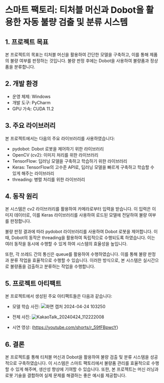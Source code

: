 # 스마트 팩토리: 티처블 머신과 Dobot을 활용한 자동 불량 검출 및 분류 시스템
## 1. 프로젝트 목표
본 프로젝트의 목표는 티처블 머신을 활용하여 간단한 모델을 구축하고, 이를 통해 제품의 불량 여부를 판정하는 것입니다. 불량 판정 후에는 Dobot을 사용하여 불량품과 정상품을 분류합니다.

## 2. 개발 환경
* 운영 체제: Windows
* 개발 도구: PyCharm
* GPU 가속: CUDA 11.2
## 3. 주요 라이브러리
본 프로젝트에서는 다음의 주요 라이브러리를 사용하였습니다:

  * pydobot: Dobot 로봇을 제어하기 위한 라이브러리
  * OpenCV (cv2): 이미지 처리를 위한 라이브러리
  * TensorFlow: 딥러닝 모델을 구축하고 학습하기 위한 라이브러리
  * Keras: TensorFlow의 고수준 API로, 딥러닝 모델을 빠르게 구축하고 학습할 수 있게 해주는 라이브러리
  * threading: 병렬 처리를 위한 라이브러리
## 4. 동작 원리
본 시스템은 cv2 라이브러리를 활용하여 카메라로부터 입력을 받습니다. 이 입력은 이미지 데이터로, 이를 Keras 라이브러리를 사용하여 로드된 모델에 전달하여 불량 여부를 판정합니다.

불량 판정 결과에 따라 pydobot 라이브러리를 사용하여 Dobot 로봇을 제어합니다. 이때, Dobot의 동작은 threading을 활용하여 독립적으로 수행되도록 하였습니다. 이는 여러 동작을 동시에 수행할 수 있게 하여 시스템의 효율성을 높입니다.

또한, 각 쓰레드 간의 통신은 queue를 활용하여 수행하였습니다. 이를 통해 불량 판정과 분류 작업을 효율적으로 수행할 수 있습니다. 이러한 방식으로, 본 시스템은 실시간으로 불량품을 검출하고 분류하는 작업을 수행합니다.

## 5. 프로젝트 아티팩트
본 프로젝트에서 생성된 주요 아티팩트들은 다음과 같습니다:


* 모델 학습 사진:
  ![화면 캡처 2024-04-24 103250](https://github.com/sika7492/inteledge/assets/154478957/30522145-c55d-49df-b349-17be238e1d5e)
* 전체 사진:
 ![KakaoTalk_20240424_112222008](https://github.com/sika7492/inteledge/assets/154478957/6ddf7016-eb4c-48c0-a8bb-33de2ef98884)

  
* 시연 영상: (https://youtube.com/shorts/r_59fFBpwcY)


## 6. 결론
본 프로젝트를 통해 티처블 머신과 Dobot을 활용하여 불량 검출 및 분류 시스템을 성공적으로 구축하였습니다. 이 시스템은 스마트 팩토리에서 불량품 관리를 효율적으로 수행할 수 있게 해주며, 생산성 향상에 기여할 수 있습니다. 또한, 본 프로젝트는 머신 러닝과 로봇 기술을 결합하여 실제 문제를 해결하는 좋은 예시를 제공합니다.

